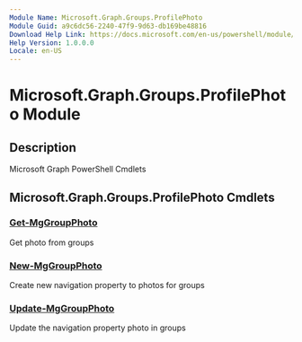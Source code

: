```yaml
---
Module Name: Microsoft.Graph.Groups.ProfilePhoto
Module Guid: a9c6dc56-2240-47f9-9d63-db169be48816
Download Help Link: https://docs.microsoft.com/en-us/powershell/module/microsoft.graph.groups.profilephoto
Help Version: 1.0.0.0
Locale: en-US
---
```


# Microsoft.Graph.Groups.ProfilePhoto Module
## Description
Microsoft Graph PowerShell Cmdlets

## Microsoft.Graph.Groups.ProfilePhoto Cmdlets
### [Get-MgGroupPhoto](Get-MgGroupPhoto.md)
Get photo from groups

### [New-MgGroupPhoto](New-MgGroupPhoto.md)
Create new navigation property to photos for groups

### [Update-MgGroupPhoto](Update-MgGroupPhoto.md)
Update the navigation property photo in groups

